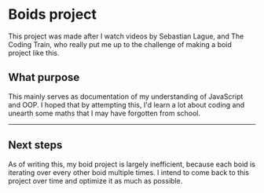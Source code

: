 # Boids project

This project was made after I watch videos by Sebastian Lague, and The Coding Train, who really put me up to the challenge of making a boid project like this.

## What purpose

This mainly serves as documentation of my understanding of JavaScript and OOP. I hoped that by attempting this, I'd learn a lot about coding and unearth some maths that I may have forgotten from school.

---

## Next steps

As of writing this, my boid project is largely inefficient, because each boid is iterating over every other boid multiple times.
I intend to come back to this project over time and optimize it as much as possible.

